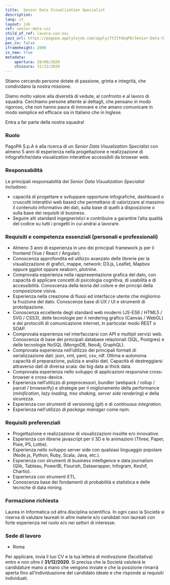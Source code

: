 ```yaml
---
title:  Senior Data Visualization Specialist
description:
lang: it
layout: job
ref: senior-data-viz
child_of_ref: lavora-con-noi
jazz_url: https://pagopa.applytojob.com/apply/TtItFdeqP8/Senior-Data-Visualization-Specialist
pec_cv: false
iframeheight: 2000
is_new: true
metadata:
    apertura: 28/09/2020
    chiusura: 31/12/2020
---
```


Stiamo cercando persone dotate di passione, grinta e integrità, che condividano la nostra missione.

Diamo molto valore alla diversità di vedute, al confronto e al lavoro di squadra. Cerchiamo persone attente ai dettagli, che pensano in modo rigoroso, che non hanno paura di innovare e che amano comunicare in modo semplice ed efficace sia in Italiano che in Inglese.

Entra a far parte della nostra squadra!


### Ruolo 

PagoPA S.p.A è alla ricerca di un _Senior Data Visualization Specialist_ con almeno 5 anni di esperienza nella progettazione e realizzazione di infografiche/data visualization interattive accessibili da browser web.

### Responsabilità

Le principali responsabilità del _Senior Data Visualization Specialist_ includono:
* capacità di progettare e sviluppare opportune infografiche, dashboard o cruscotti interattivi web based che permettano di valorizzare al massimo il contenuto informativo dei dati, sulla base di quelli a disposizione o sulla base dei requisiti di business.
* Seguire alti standard ingegneristici e contribuire a garantire l’alta qualità del codice su tutti i progetti in cui andrai a lavorare.



### Requisiti e competenza essenziali (personali e professionali)

* Almeno 3 anni di esperienza in uno dei principali framework js per il frontend (Vue / React / Angular).
* Conoscenza approfondita ed utilizzo avanzato delle librerie per la visualizzazione di grafici, mappe, network: D3.js, Leaflet, Mapbox oppure ggplot oppure seaborn, plotnine.
* Comprovata esperienza nella rappresentazione grafica del dato, con capacità di applicare concetti di psicologia cognitiva, di usabilità e di accessibilità. Conoscenza della teoria del colore e dei principi della composizione visiva.
* Esperienza nella creazione di flussi ed interfacce utente che migliorino la fruizione del dato. Conoscenze base di UX / UI e strumenti di prototipazione.
* Conoscenza eccellente degli standard web moderni (JS-ES6 / HTML5 / SVG / CSS3), delle tecnologie per il rendering grafico (Canvas / WebGL) e dei protocolli di comunicazione internet, in particolar modo REST o SOAP.
* Comprovata esperienza nel interfacciarsi con API e multipli servizi web. Conoscenza di base dei principali database relazionali (SQL, Postgres) e delle tecnologie NoSQL (MongoDB, Neo4j, GraphQL).
* Comprovata esperienza nell’utilizzo dei principali formati di serializzazione dati: json, xml, yaml, csv, rdf. Ottima e autonoma capacità di preparazione, pulizia e analisi dati. Capacità di destreggiarsi attraverso dati di diversa scala: dai big data ai thick data.
* Comprovata esperienza nello sviluppo di applicazioni responsive cross-browser e cross-device.
* Esperienza nell’utilizzo di preprocessori, bundler (webpack / rollup / parcel / browserify) e strategie per il miglioramento della performance (_minification, lazy loading, tree shaking, server side rendering_) e della sicurezza.
* Esperienza con strumenti di versioning (git) e di _continuous integration_.
* Esperienza nell'utilizzo di _package manager_ come npm.



### Requisiti preferenziali

* Progettazione e realizzazione di visualizzazioni insolite e/o innovative.
* Esperienza con librerie javascript per il 3D e le animazioni (Three, Paper, Pixie, P5, Lottie).
* Esperienza nello sviluppo server side con qualsiasi linguaggio popolare (Node.js, Python, Ruby, Scala, Java, etc.).
* Esperienza con strumenti di business intelligence e data journalism (Qlik, Tableau, PowerBI, Flourish, Datawrapper, Infogram, Keshif, Chartio).
* Esperienza con strumenti ETL.
* Conoscenza base dei fondamenti di probabilità e statistica e delle tecniche di data mining.


### Formazione richiesta

Laurea in Informatica od altra disciplina scientifica. In ogni caso la Società si riserva di valutare laureati in altre materie e/o candidati non laureati con forte esperienza nel ruolo e/o nei settori di interesse.

### Sede di lavoro

* Roma

Per applicare, invia il tuo CV e la tua lettera di motivazione (facoltativa) entro e non oltre il **31/12/2020**. Si precisa che la Società valuterà le candidature mano a mano che vengono inviate e che la posizione rimarrà aperta fino all’individuazione del candidato ideale e che risponde ai requisiti individuati.
